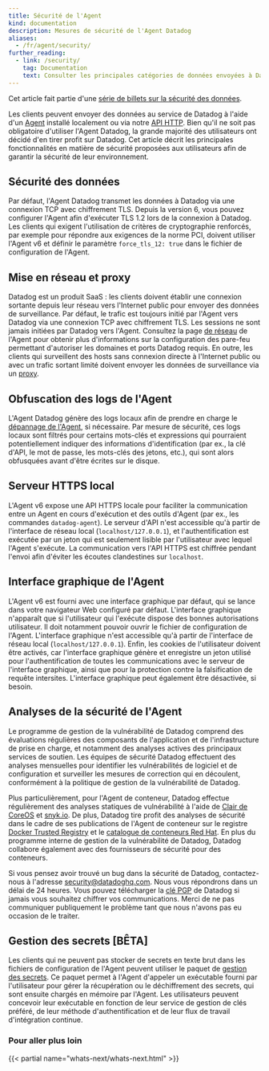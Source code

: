 ```yaml
---
title: Sécurité de l'Agent
kind: documentation
description: Mesures de sécurité de l'Agent Datadog
aliases:
  - /fr/agent/security/
further_reading:
  - link: /security/
    tag: Documentation
    text: Consulter les principales catégories de données envoyées à Datadog
---
```

Cet article fait partie d'une [série de billets sur la sécurité des données][1].

Les clients peuvent envoyer des données au service de Datadog à l'aide d'un [Agent][2] installé localement ou via notre [API HTTP][3]. Bien qu'il ne soit pas obligatoire d'utiliser l'Agent Datadog, la grande majorité des utilisateurs ont décidé d'en tirer profit sur Datadog. Cet article décrit les principales fonctionnalités en matière de sécurité proposées aux utilisateurs afin de garantir la sécurité de leur environnement.

## Sécurité des données

Par défaut, l'Agent Datadog transmet les données à Datadog via une connexion TCP avec chiffrement TLS. Depuis la version 6, vous pouvez configurer l'Agent afin d'exécuter TLS 1.2 lors de la connexion à Datadog. Les clients qui exigent l'utilisation de critères de cryptographie renforcés, par exemple pour répondre aux exigences de la norme PCI, doivent utiliser l'Agent v6 et définir le paramètre `force_tls_12: true` dans le fichier de configuration de l'Agent.

## Mise en réseau et proxy

Datadog est un produit SaaS : les clients doivent établir une connexion sortante depuis leur réseau vers l'Internet public pour envoyer des données de surveillance. Par défaut, le trafic est toujours initié par l'Agent vers Datadog via une connexion TCP avec chiffrement TLS. Les sessions ne sont jamais initiées par Datadog vers l'Agent. Consultez la page [de réseau][4] de l'Agent pour obtenir plus d'informations sur la configuration des pare-feu permettant d'autoriser les domaines et ports Datadog requis. En outre, les clients qui surveillent des hosts sans connexion directe à l'Internet public ou avec un trafic sortant limité doivent envoyer les données de surveillance via un [proxy][5].

## Obfuscation des logs de l'Agent

L'Agent Datadog génère des logs locaux afin de prendre en charge le [dépannage de l'Agent][6], si nécessaire. Par mesure de sécurité, ces logs locaux sont filtrés pour certains mots-clés et expressions qui pourraient potentiellement indiquer des informations d'identification (par ex., la clé d'API, le mot de passe, les mots-clés des jetons, etc.), qui sont alors obfusquées avant d'être écrites sur le disque.

## Serveur HTTPS local

L'Agent v6 expose une API HTTPS locale pour faciliter la communication entre un Agent en cours d'exécution et des outils d'Agent (par ex., les commandes `datadog-agent`). Le serveur d'API n'est accessible qu'à partir de l'interface de réseau local (`localhost/127.0.0.1`), et l'authentification est exécutée par un jeton qui est seulement lisible par l'utilisateur avec lequel l'Agent s'exécute. La communication vers l'API HTTPS est chiffrée pendant l'envoi afin d'éviter les écoutes clandestines sur `localhost`.

## Interface graphique de l'Agent

L'Agent v6 est fourni avec une interface graphique par défaut, qui se lance dans votre navigateur Web configuré par défaut. L'interface graphique n'apparaît que si l'utilisateur qui l'exécute dispose des bonnes autorisations utilisateur. Il doit notamment pouvoir ouvrir le fichier de configuration de l'Agent. L'interface graphique n'est accessible qu'à partir de l'interface de réseau local (`localhost/127.0.0.1`). Enfin, les cookies de l'utilisateur doivent être activés, car l'interface graphique génère et enregistre un jeton utilisé pour l'authentification de toutes les communications avec le serveur de l'interface graphique, ainsi que pour la protection contre la falsification de requête intersites. L'interface graphique peut également être désactivée, si besoin.

## Analyses de la sécurité de l'Agent

Le programme de gestion de la vulnérabilité de Datadog comprend des évaluations régulières des composants de l'application et de l'infrastructure de prise en charge, et notamment des analyses actives des principaux services de soutien. Les équipes de sécurité Datadog effectuent des analyses mensuelles pour identifier les vulnérabilités de logiciel et de configuration et surveiller les mesures de correction qui en découlent, conformément à la politique de gestion de la vulnérabilité de Datadog.

Plus particulièrement, pour l'Agent de conteneur, Datadog effectue régulièrement des analyses statiques de vulnérabilité à l'aide de [Clair de CoreOS][7] et [snyk.io][8]. De plus, Datadog tire profit des analyses de sécurité dans le cadre de ses publications de l'Agent de conteneur sur le registre [Docker Trusted Registry][9] et le [catalogue de conteneurs Red Hat][10]. En plus du programme interne de gestion de la vulnérabilité de Datadog, Datadog collabore également avec des fournisseurs de sécurité pour des conteneurs.

Si vous pensez avoir trouvé un bug dans la sécurité de Datadog, contactez-nous à l'adresse [security@datadoghq.com][11]. Nous vous répondrons dans un délai de 24 heures. Vous pouvez télécharger la [clé PGP][12] de Datadog si jamais vous souhaitez chiffrer vos communications. Merci de ne pas communiquer publiquement le problème tant que nous n'avons pas eu occasion de le traiter.

## Gestion des secrets [BÊTA]

Les clients qui ne peuvent pas stocker de secrets en texte brut dans les fichiers de configuration de l'Agent peuvent utiliser le paquet de [gestion des secrets][13]. Ce paquet permet à l'Agent d'appeler un exécutable fourni par l'utilisateur pour gérer la récupération ou le déchiffrement des secrets, qui sont ensuite chargés en mémoire par l'Agent. Les utilisateurs peuvent concevoir leur exécutable en fonction de leur service de gestion de clés préféré, de leur méthode d'authentification et de leur flux de travail d'intégration continue.

### Pour aller plus loin

{{< partial name="whats-next/whats-next.html" >}}

[1]: /fr/security
[2]: /fr/agent
[3]: /fr/api
[4]: /fr/agent/faq/network
[5]: /fr/agent/proxy
[6]: /fr/agent/troubleshooting
[7]: https://coreos.com/clair
[8]: https://snyk.io
[9]: https://docs.docker.com/v17.09/datacenter/dtr/2.4/guides
[10]: https://access.redhat.com/containers
[11]: mailto:security@datadoghq.com
[12]: https://www.datadoghq.com/8869756E.asc.txt
[13]: https://github.com/DataDog/datadog-agent/blob/master/docs/agent/secrets.md